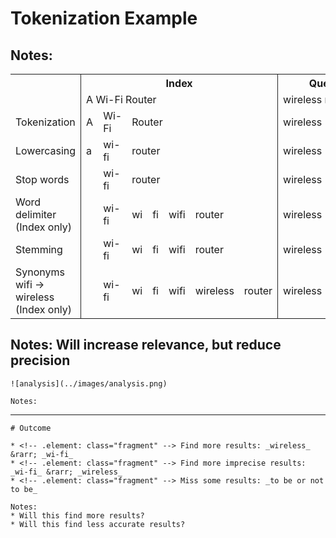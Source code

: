 # Tokenization Example

Notes:
---
<table class="stretch">
    <tr>
        <th style="border-right: 1px solid rgb(34, 34, 34);"></th>
        <th colspan="7" style="border-right: 1px solid rgb(34, 34, 34);">Index</th>
        <th colspan="2">Query</th>
    </tr>
    <tr>
        <td style="border-right: 1px solid rgb(34, 34, 34);"></td>
        <td colspan="7" style="border-right: 1px solid rgb(34, 34, 34);"><span class="fragment"
                                                                               data-fragment-index="1">A Wi-Fi Router</span>
        </td>
        <td colspan="2"><span class="fragment" data-fragment-index="1">wireless routers</span></td>
    </tr>
    <tr>
        <td style="border-right: 1px solid rgb(34, 34, 34);">Tokenization</td>
        <td><span class="fragment" data-fragment-index="2">A</span></td>
        <td><span class="fragment" data-fragment-index="2">Wi-Fi</span></td>
        <td colspan="5" style="border-right: 1px solid rgb(34, 34, 34);"><span class="fragment"
                                                                               data-fragment-index="2">Router</span>
        </td>
        <td><span class="fragment" data-fragment-index="9">wireless</span></td>
        <td><span class="fragment" data-fragment-index="9">routers</span></td>
    </tr>
    <tr>
        <td style="border-right: 1px solid rgb(34, 34, 34);">Lowercasing</td>
        <td><span class="fragment" data-fragment-index="4">a</span></td>
        <td><span class="fragment" data-fragment-index="4">wi-fi</span></td>
        <td colspan="5" style="border-right: 1px solid rgb(34, 34, 34);"><span class="fragment"
                                                                               data-fragment-index="4">router</span>
        </td>
        <td><span class="fragment" data-fragment-index="10">wireless</span></td>
        <td><span class="fragment" data-fragment-index="10">routers</span></td>
    </tr>
    <tr>
        <td style="border-right: 1px solid rgb(34, 34, 34);">Stop words</td>
        <td></td>
        <td><span class="fragment" data-fragment-index="5">wi-fi</span></td>
        <td colspan="5" style="border-right: 1px solid rgb(34, 34, 34);"><span class="fragment"
                                                                               data-fragment-index="5">router</span>
        </td>
        <td><span class="fragment" data-fragment-index="11">wireless</span></td>
        <td><span class="fragment" data-fragment-index="11">routers</span></td>
    </tr>
    <tr>
        <td style="border-right: 1px solid rgb(34, 34, 34);">Word delimiter<br>(Index only)</td>
        <td></td>
        <td><span class="fragment" data-fragment-index="6">wi-fi</span></td>
        <td><span class="fragment" data-fragment-index="6">wi</span></td>
        <td><span class="fragment" data-fragment-index="6">fi</span></td>
        <td><span class="fragment" data-fragment-index="6">wifi</span></td>
        <td colspan="2" style="border-right: 1px solid rgb(34, 34, 34);"><span class="fragment"
                                                                               data-fragment-index="6">router</span>
        </td>
        <td><span class="fragment" data-fragment-index="12">wireless</span></td>
        <td><span class="fragment" data-fragment-index="12">routers</span></td>
    </tr>
    <tr>
        <td style="border-right: 1px solid rgb(34, 34, 34);">Stemming</td>
        <td></td>
        <td><span class="fragment" data-fragment-index="7">wi-fi</span></td>
        <td><span class="fragment" data-fragment-index="7">wi</span></td>
        <td><span class="fragment" data-fragment-index="7">fi</span></td>
        <td><span class="fragment" data-fragment-index="7">wifi</span></td>
        <td colspan="2" style="border-right: 1px solid rgb(34, 34, 34);"><span class="fragment"
                                                                               data-fragment-index="7">router</span>
        </td>
        <td><span class="fragment" data-fragment-index="13">wireless</span></td>
        <td><span class="fragment" data-fragment-index="13">router</span></td>
    </tr>
    <tr>
        <td style="border-right: 1px solid rgb(34, 34, 34);">Synonyms<br>wifi &rarr; wireless<br>(Index
            only)
        </td>
        <td></td>
        <td><span class="fragment" data-fragment-index="8">wi-fi</span></td>
        <td><span class="fragment" data-fragment-index="8">wi</span></td>
        <td><span class="fragment" data-fragment-index="8">fi</span></td>
        <td><span class="fragment" data-fragment-index="8">wifi</span></td>
        <td><span class="fragment" data-fragment-index="8">
            <span class="fragment highlight-fl" data-fragment-index="15">wireless</span>
        </span></td>
        <td style="border-right: 1px solid rgb(34, 34, 34);"><span class="fragment"
                                                                   data-fragment-index="8">
            <span class="fragment highlight-fl" data-fragment-index="15">router</span>
        </span></td>
        <td><span class="fragment" data-fragment-index="14">
            <span class="fragment highlight-fl" data-fragment-index="15">wireless</span>
        </span></td>
        <td><span class="fragment" data-fragment-index="14">
            <span class="fragment highlight-fl" data-fragment-index="15">router</span>
        </span></td>
    </tr>
</table>

Notes:
Will increase relevance, but reduce precision
---
    ![analysis](../images/analysis.png)

    Notes:
---
    # Outcome

    * <!-- .element: class="fragment" --> Find more results: _wireless_ &rarr; _wi-fi_
    * <!-- .element: class="fragment" --> Find more imprecise results: _wi-fi_ &rarr; _wireless_
    * <!-- .element: class="fragment" --> Miss some results: _to be or not to be_

    Notes:
    * Will this find more results?
    * Will this find less accurate results?
